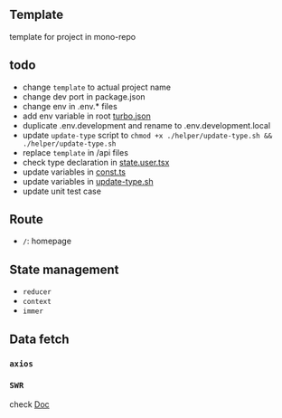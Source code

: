 ## Template

template for project in mono-repo


## todo
- change `template` to actual project name
- change dev port in package.json
- change env in .env.* files
- add env variable in root [turbo.json](../../turbo.json)
- duplicate .env.development and rename to .env.development.local
- update `update-type` script to `chmod +x ./helper/update-type.sh && ./helper/update-type.sh`
- replace `template` in /api files
- check type declaration in [state.user.tsx](./helper/state/state.user.tsx)
- update variables in [const.ts](./helper/const.ts)
- update variables in [update-type.sh](./helper/update-type.sh)
- update unit test case


## Route

- `/`: homepage


## State management

- `reducer`
- `context`
- `immer`

## Data fetch


### `axios`


### `SWR`

check [Doc](https://swr.vercel.app/)


